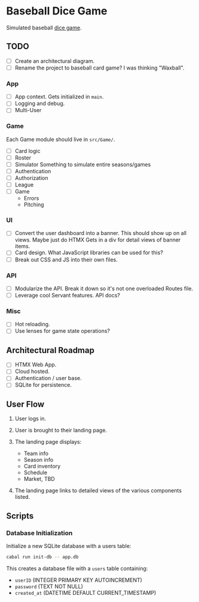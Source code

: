 # Baseball Dice Game

Simulated baseball [dice game](https://milb.bamcontent.com/documents/8/5/8/313285858/BaseballDiceGame_LouisvilleBats.pdf).

## TODO

- [ ] Create an architectural diagram.
- [ ] Rename the project to baseball card game? I was thinking "Waxball".

### App

- [ ] App context. Gets initialized in `main`.
- [ ] Logging and debug.
- [ ] Multi-User

### Game

Each Game module should live in `src/Game/`.

- [ ] Card logic
- [ ] Roster
- [ ] Simulator Something to simulate entire seasons/games
- [ ] Authentication
- [ ] Authorization
- [ ] League
- [ ] Game
  - Errors
  - Pitching

### UI

- [ ] Convert the user dashboard into a banner. This should show up on
      all views. Maybe just do HTMX Gets in a div for detail views of banner
      items.
- [ ] Card design. What JavaScript libraries can be used for this?
- [ ] Break out CSS and JS into their own files.

### API

- [ ] Modularize the API. Break it down so it's not one overloaded Routes
      file.
- [ ] Leverage cool Servant features. API docs?

### Misc

- [ ] Hot reloading.
- [ ] Use lenses for game state operations?

## Architectural Roadmap

- [ ] HTMX Web App.
- [ ] Cloud hosted.
- [ ] Authentication / user base.
- [ ] SQLite for persistence.

## User Flow

1. User logs in.
2. User is brought to their landing page.
3. The landing page displays:

   - Team info
   - Season info
   - Card inventory
   - Schedule
   - Market, TBD

4. The landing page links to detailed views of the various components
   listed.

## Scripts

### Database Initialization

Initialize a new SQLite database with a users table:

```bash
cabal run init-db -- app.db
```

This creates a database file with a `users` table containing:
- `userID` (INTEGER PRIMARY KEY AUTOINCREMENT)
- `password` (TEXT NOT NULL)
- `created_at` (DATETIME DEFAULT CURRENT_TIMESTAMP)
